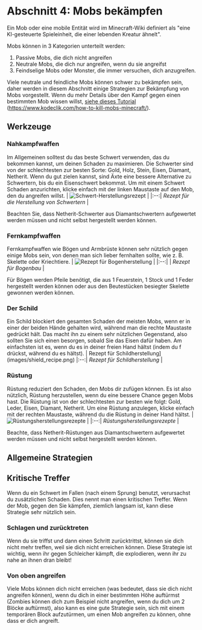 # Abschnitt 4: Mobs bekämpfen

Ein Mob oder eine mobile Entität wird im Minecraft-Wiki definiert als "eine KI-gesteuerte Spieleinheit, die einer lebenden Kreatur ähnelt". 

Mobs können in 3 Kategorien unterteilt werden: 
1. Passive Mobs, die dich nicht angreifen
2. Neutrale Mobs, die dich nur angreifen, wenn du sie angreifst
3. Feindselige Mobs oder Monster, die immer versuchen, dich anzugreifen. 

Viele neutrale und feindliche Mobs können schwer zu bekämpfen sein, daher werden in diesem Abschnitt einige Strategien zur Bekämpfung von Mobs vorgestellt. Wenn du mehr Details über den Kampf gegen einen bestimmten Mob wissen willst, [siehe dieses Tutorial](https://www.kodeclik.com/how-to-kill-mobs-minecraft/) (https://www.kodeclik.com/how-to-kill-mobs-minecraft/).

## Werkzeuge

### Nahkampfwaffen
Im Allgemeinen solltest du das beste Schwert verwenden, das du bekommen kannst, um deinen Schaden zu maximieren. Die Schwerter sind von der schlechtesten zur besten Sorte: Gold, Holz, Stein, Eisen, Diamant, Netherit. Wenn du gut zielen kannst, sind Äxte eine bessere Alternative zu Schwertern, bis du ein Eisenschwert bekommst. Um mit einem Schwert Schaden anzurichten, klicke einfach mit der linken Maustaste auf den Mob, den du angreifen willst.
| ![Schwert-Herstellungsrezept](images/sword_recipe.png) | 
|:--:| 
*Rezept für die Herstellung von Schwertern* |

Beachten Sie, dass Netherit-Schwerter aus Diamantschwertern aufgewertet werden müssen und nicht selbst hergestellt werden können.

### Fernkampfwaffen
Fernkampfwaffen wie Bögen und Armbrüste können sehr nützlich gegen einige Mobs sein, von denen man sich lieber fernhalten sollte, wie z. B. Skelette oder Kriechtiere.
| ![Rezept für Bogenherstellung](images/bow_recipe.png) | 
|:--:| 
| *Rezept für Bogenbau* |

Für Bögen werden Pfeile benötigt, die aus 1 Feuerstein, 1 Stock und 1 Feder hergestellt werden können oder aus den Beutestücken besiegter Skelette gewonnen werden können.

### Der Schild
Ein Schild blockiert den gesamten Schaden der meisten Mobs, wenn er in einer der beiden Hände gehalten wird, während man die rechte Maustaste gedrückt hält. Das macht ihn zu einem sehr nützlichen Gegenstand, also sollten Sie sich einen besorgen, sobald Sie das Eisen dafür haben. Am einfachsten ist es, wenn du es in deiner freien Hand hältst (indem du f drückst, während du es hältst).
| Rezept für Schildherstellung](images/shield_recipe.png) 
|:--:| 
*Rezept für Schildherstellung* |

### Rüstung
Rüstung reduziert den Schaden, den Mobs dir zufügen können. Es ist also nützlich, Rüstung herzustellen, wenn du eine bessere Chance gegen Mobs hast. Die Rüstung ist von der schlechtesten zur besten wie folgt: Gold, Leder, Eisen, Diamant, Netherit. Um eine Rüstung anzulegen, klicke einfach mit der rechten Maustaste, während du die Rüstung in deiner Hand hältst.
| ![Rüstungsherstellungsrezepte](images/armor_recipes.png) | 
|:--:| 
*Rüstungsherstellungsrezepte* |

Beachte, dass Netherit-Rüstungen aus Diamantschwertern aufgewertet werden müssen und nicht selbst hergestellt werden können.

## Allgemeine Strategien

## Kritische Treffer
Wenn du ein Schwert im Fallen (nach einem Sprung) benutzt, verursachst du zusätzlichen Schaden. Dies nennt man einen kritischen Treffer. Wenn der Mob, gegen den Sie kämpfen, ziemlich langsam ist, kann diese Strategie sehr nützlich sein.

### Schlagen und zurücktreten
Wenn du sie triffst und dann einen Schritt zurücktrittst, können sie dich nicht mehr treffen, weil sie dich nicht erreichen können. Diese Strategie ist wichtig, wenn ihr gegen Schleicher kämpft, die explodieren, wenn ihr zu nahe an ihnen dran bleibt!

### Von oben angreifen
Viele Mobs können dich nicht erreichen (was bedeutet, dass sie dich nicht angreifen können), wenn du dich in einer bestimmten Höhe auftürmst (Zombies können dich zum Beispiel nicht angreifen, wenn du dich um 2 Blöcke auftürmst), also kann es eine gute Strategie sein, sich mit einem temporären Block aufzutürmen, um einen Mob angreifen zu können, ohne dass er dich angreift.
